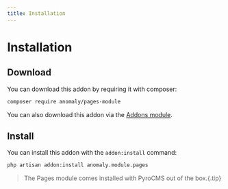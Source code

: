 ```yaml
---
title: Installation
---
```


# Installation

<div class="documentation__toc"></div>

## Download

You can download this addon by requiring it with composer:

```bash
composer require anomaly/pages-module
```

You can also download this addon via the [Addons module](/documentation/addons-module).

## Install

You can install this addon with the `addon:install` command:

```bash
php artisan addon:install anomaly.module.pages
```

> The Pages module comes installed with PyroCMS out of the box.{.tip}
